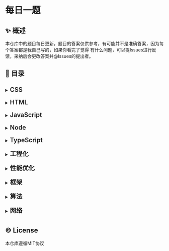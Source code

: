 # 每日一题

## ✨ 概述

本仓库中的题目每日更新，题目的答案仅供参考，有可能并不是准确答案，因为每个答案都是我自己写的，如果你看完了觉得
有什么问题，可以提Issues进行反馈，采纳后会更改答案并@Issues的提出者。

## 🎊 目录




<details>
<summary><b style="font-weight:600;font-size:1.23rem;display:inline-block;margin:8px 0;">CSS</b></summary>
  <ul>
    <li><a href="CSS/01_CSS伪类和伪元素的区别">01_CSS伪类和伪元素的区别</a></li>
    <li><a href="CSS/02_清除浮动">02_清除浮动</a></li>
    <li><a href="CSS/03_实现两列布局">03_实现两列布局</a></li>
    <li><a href="CSS/04_实现水平垂直居中">04_实现水平垂直居中</a></li>
    <li><a href="CSS/05_CSS隐藏元素的几种方法">05_CSS隐藏元素的几种方法</a></li>
    <li><a href="CSS/06_CSS中的属性设置百分比时对应的计算基准是？">06_CSS中的属性设置百分比时对应的计算基准是？</a></li>
    <li><a href="CSS/07_行内元素和块级元素的具体区别是什么？行内元素的padding和margin可设置吗？">07_行内元素和块级元素的具体区别是什么？行内元素的padding和margin可设置吗？</a></li>
    <li><a href="CSS/08_如何实现Sticky Footer布局">08_如何实现Sticky Footer布局</a></li>
    <li><a href="CSS/09_CSS中的inherit、initial、unset关键字的区别是什么？">09_CSS中的inherit、initial、unset关键字的区别是什么？</a></li>
    <li><a href="CSS/10_两个嵌套的div，position都是absolute，子div设置top属性，那么这个top是相对于父元素的哪个位置定位的。">10_两个嵌套的div，position都是absolute，子div设置top属性，那么这个top是相对于父元素的哪个位置定位的。</a></li>
    <li><a href="CSS/11_用纯CSS创建一个三角形的原理是什么？">11_用纯CSS创建一个三角形的原理是什么？</a></li>
    <li><a href="CSS/12_CSS sprite(精灵图">12_CSS sprite(精灵图</a></li>
    <li><a href="CSS/13_什么是FOUC？如何避免">13_什么是FOUC？如何避免</a></li>
    <li><a href="CSS/14_display inline-block的间隙怎么去除？">14_display inline-block的间隙怎么去除？</a></li>
    <li><a href="CSS/15_请简述CSS不同选择器的权重">15_请简述CSS不同选择器的权重</a></li>
    <li><a href="CSS/16_CSS中可以容文字在垂直方向和水平方向重叠的两个属性是什么？">16_CSS中可以容文字在垂直方向和水平方向重叠的两个属性是什么？</a></li>
    <li><a href="CSS/17_如何实现水平居中？">17_如何实现水平居中？</a></li>
    <li><a href="CSS/18_如何实现小于12px的字体">18_如何实现小于12px的字体</a></li>
    <li><a href="CSS/19_简单说一下CSS预处理器">19_简单说一下CSS预处理器</a></li>
    <li><a href="CSS/20_rgba()和opacity的透明效果有什么不同？">20_rgba()和opacity的透明效果有什么不同？</a></li>
    <li><a href="CSS/21_超链接访问过后hover样式就不会出现的问题是什么？如何解决？">21_超链接访问过后hover样式就不会出现的问题是什么？如何解决？</a></li>
    <li><a href="CSS/22_说一说如何解决高度塌陷">22_说一说如何解决高度塌陷</a></li>
    <li><a href="CSS/23_justify-content的space-between和space-around的区别是什么？">23_justify-content的space-between和space-around的区别是什么？</a></li>
    <li><a href="CSS/24_flex 1的完整写法是什么？分别是什么意思？">24_flex 1的完整写法是什么？分别是什么意思？</a></li>
    <li><a href="CSS/25_动手实现一个左右固定100px，中间自适应的三列布局(至少三种)">25_动手实现一个左右固定100px，中间自适应的三列布局(至少三种)</a></li>
    <li><a href="CSS/26_position：absolute是相对于谁的定位？">26_position：absolute是相对于谁的定位？</a></li>
    <li><a href="CSS/27_CSS中存在几种定位方式？">27_CSS中存在几种定位方式？</a></li>
    <li><a href="CSS/28_前端项目中为什么要初始化CSS样式？">28_前端项目中为什么要初始化CSS样式？</a></li>
    <li><a href="CSS/29_什么是CSS Sprites？">29_什么是CSS Sprites？</a></li>
    <li><a href="CSS/30_style标签写在body后与body前有什么区别？">30_style标签写在body后与body前有什么区别？</a></li>
    <li><a href="CSS/31_CSS动画和JS实现的动画分别有哪些优缺点？">31_CSS动画和JS实现的动画分别有哪些优缺点？</a></li>
    <li><a href="CSS/32_说一说transform和translate">32_说一说transform和translate</a></li>
  </ul>
</details>
      
<details>
<summary><b style="font-weight:600;font-size:1.23rem;display:inline-block;margin:8px 0;">HTML</b></summary>
  <ul>
    <li><a href="HTML/01_页面导入样式时，使用link和@import有什么区别？">01_页面导入样式时，使用link和@import有什么区别？</a></li>
    <li><a href="HTML/02_元素的alt和title有什么区别？">02_元素的alt和title有什么区别？</a></li>
    <li><a href="HTML/03_每个HTML文件里开头都有个很重要的东西，DOCTYPE，知道这是干什么的吗？">03_每个HTML文件里开头都有个很重要的东西，DOCTYPE，知道这是干什么的吗？</a></li>
    <li><a href="HTML/04_简述href和src属性的区别">04_简述href和src属性的区别</a></li>
    <li><a href="HTML/05_HTML5中的拖拽事件的顺序是什么？">05_HTML5中的拖拽事件的顺序是什么？</a></li>
    <li><a href="HTML/06_rgba()和opacity的透明效果有什么不同？">06_rgba()和opacity的透明效果有什么不同？</a></li>
    <li><a href="HTML/07_disabled和readonly的区别？">07_disabled和readonly的区别？</a></li>
    <li><a href="HTML/08_简述一下你对HTML语义化的理解">08_简述一下你对HTML语义化的理解</a></li>
    <li><a href="HTML/09_常用的meta标签有什么？">09_常用的meta标签有什么？</a></li>
    <li><a href="HTML/10_label标签有什么应用场景？">10_label标签有什么应用场景？</a></li>
    <li><a href="HTML/11_两个div上下排列，都设margin，有什么现象？">11_两个div上下排列，都设margin，有什么现象？</a></li>
    <li><a href="HTML/12_iframe 框架有哪些优缺点？">12_iframe 框架有哪些优缺点？</a></li>
    <li><a href="HTML/13_HTML的全局属性有哪些？">13_HTML的全局属性有哪些？</a></li>
    <li><a href="HTML/14_说一下你对网页标准和定制标准机构重要性的理解">14_说一下你对网页标准和定制标准机构重要性的理解</a></li>
    <li><a href="HTML/15_以下选项中，哪些是html5中input新增的type属性的值？">15_以下选项中，哪些是html5中input新增的type属性的值？</a></li>
    <li><a href="HTML/16_下列哪些元素在浏览器默认样式下会加粗文本？">16_下列哪些元素在浏览器默认样式下会加粗文本？</a></li>
    <li><a href="HTML/17_canvas和svg的区别是什么？">17_canvas和svg的区别是什么？</a></li>
    <li><a href="HTML/18_如何禁用a标签跳转页面或定位链接">18_如何禁用a标签跳转页面或定位链接</a></li>
    <li><a href="HTML/19_什么情况下会引发回流？">19_什么情况下会引发回流？</a></li>
    <li><a href="HTML/20_什么情况下会触发重绘？">20_什么情况下会触发重绘？</a></li>
    <li><a href="HTML/21_script标签可以出现在什么位置？那种比较好？">21_script标签可以出现在什么位置？那种比较好？</a></li>
    <li><a href="HTML/22_script标签有什么常用属性？">22_script标签有什么常用属性？</a></li>
    <li><a href="HTML/23_详细说一下script标签的defer属性和async属性">23_详细说一下script标签的defer属性和async属性</a></li>
    <li><a href="HTML/24_HTML中那些标签允许省略结尾标签？">24_HTML中那些标签允许省略结尾标签？</a></li>
    <li><a href="HTML/25_为什么区分回流和重绘？">25_为什么区分回流和重绘？</a></li>
  </ul>
</details>
      
<details>
<summary><b style="font-weight:600;font-size:1.23rem;display:inline-block;margin:8px 0;">JavaScript</b></summary>
  <ul>
    <li><a href="JavaScript/01_写一个mySetInterVal(fn, a, b)，每次间隔a,a+b,a+2b,...,a+nb的时间，然后写一个myClear，停止上面的mySetInterVal">01_写一个mySetInterVal(fn, a, b)，每次间隔a,a+b,a+2b,...,a+nb的时间，然后写一个myClear，停止上面的mySetInterVal</a></li>
    <li><a href="JavaScript/02_写个js方法统计localStorage的使用空间和剩余空间">02_写个js方法统计localStorage的使用空间和剩余空间</a></li>
    <li><a href="JavaScript/03_什么是闭包？闭包的优缺点以及实现原理和应用场景分别是什么？">03_什么是闭包？闭包的优缺点以及实现原理和应用场景分别是什么？</a></li>
    <li><a href="JavaScript/04_什么是事件委托？有什么好处？">04_什么是事件委托？有什么好处？</a></li>
    <li><a href="JavaScript/05_类数组和数组的区别是什么？类数组如何转换为数组">05_类数组和数组的区别是什么？类数组如何转换为数组</a></li>
    <li><a href="JavaScript/06_如何实现链式调用">06_如何实现链式调用</a></li>
    <li><a href="JavaScript/07_实现add(1)(2)(3)">07_实现add(1)(2)(3)</a></li>
    <li><a href="JavaScript/08_==和===、以及Object.is的区别">08_==和===、以及Object.is的区别</a></li>
    <li><a href="JavaScript/09_实现lodash 的_.get()方法">09_实现lodash 的_.get()方法</a></li>
    <li><a href="JavaScript/10_防抖和节流">10_防抖和节流</a></li>
    <li><a href="JavaScript/11_箭头函数与普通函数的区别">11_箭头函数与普通函数的区别</a></li>
    <li><a href="JavaScript/12_用js递归的方式写1~100的求和">12_用js递归的方式写1~100的求和</a></li>
    <li><a href="JavaScript/13_for...in和for...of的区别？">13_for...in和for...of的区别？</a></li>
    <li><a href="JavaScript/14_下面代码执行后，iNum的值是">14_下面代码执行后，iNum的值是</a></li>
    <li><a href="JavaScript/15_用js实现随机选取10–100之间的10个数字，存入一个数组，并排序">15_用js实现随机选取10–100之间的10个数字，存入一个数组，并排序</a></li>
    <li><a href="JavaScript/16_Promise.all处理异步请求，其中有成功有失败，那么Promise.all的状态是什么？">16_Promise.all处理异步请求，其中有成功有失败，那么Promise.all的状态是什么？</a></li>
    <li><a href="JavaScript/17_简述JavaScript同步和异步的区别">17_简述JavaScript同步和异步的区别</a></li>
    <li><a href="JavaScript/18_es6中for循环中let和var区别">18_es6中for循环中let和var区别</a></li>
    <li><a href="JavaScript/19_JavaScript中如何清空一个数组">19_JavaScript中如何清空一个数组</a></li>
    <li><a href="JavaScript/20_JavaScript的typeof返回哪些数据类型">20_JavaScript的typeof返回哪些数据类型</a></li>
    <li><a href="JavaScript/21_如何判断一个变量的类型">21_如何判断一个变量的类型</a></li>
    <li><a href="JavaScript/22_['1', '2', '3'].map(parseInt) what & why">22_['1', '2', '3'].map(parseInt) what & why</a></li>
    <li><a href="JavaScript/23_介绍下 Set、Map、WeakSet 和 WeakMap 的区别？">23_介绍下 Set、Map、WeakSet 和 WeakMap 的区别？</a></li>
    <li><a href="JavaScript/24_eval是做什么的？">24_eval是做什么的？</a></li>
    <li><a href="JavaScript/25_js中有几种模块规范？">25_js中有几种模块规范？</a></li>
    <li><a href="JavaScript/26_如何获取浏览器URL中查询字符串中的参数？">26_如何获取浏览器URL中查询字符串中的参数？</a></li>
    <li><a href="JavaScript/27_ES6如何动态加载import">27_ES6如何动态加载import</a></li>
    <li><a href="JavaScript/28_for...of和for...in的区别">28_for...of和for...in的区别</a></li>
    <li><a href="JavaScript/29_实现(5).add(3).minus(2)功能">29_实现(5).add(3).minus(2)功能</a></li>
    <li><a href="JavaScript/30_Promise构造函数是同步执行还是异步执行，那么then方法呢？">30_Promise构造函数是同步执行还是异步执行，那么then方法呢？</a></li>
    <li><a href="JavaScript/31_forEach，map和filter的区别">31_forEach，map和filter的区别</a></li>
    <li><a href="JavaScript/32_手写Promise.all方法">32_手写Promise.all方法</a></li>
    <li><a href="JavaScript/33_用最简单的方法求数组中最大的元素">33_用最简单的方法求数组中最大的元素</a></li>
    <li><a href="JavaScript/34_说说你对以下几个页面生命周期事件的理解：DOMContentLoaded，load，beforeunload，unload">34_说说你对以下几个页面生命周期事件的理解：DOMContentLoaded，load，beforeunload，unload</a></li>
    <li><a href="JavaScript/35_如何阻止事件冒泡和默认行为">35_如何阻止事件冒泡和默认行为</a></li>
    <li><a href="JavaScript/36_typeof NaN的结果是什么？">36_typeof NaN的结果是什么？</a></li>
    <li><a href="JavaScript/37_如何把一个字符串的大小写取反(大写变小写小写变大写)，例如'AbC'变成'aBc' 。">37_如何把一个字符串的大小写取反(大写变小写小写变大写)，例如'AbC'变成'aBc' 。</a></li>
    <li><a href="JavaScript/38_forEach中return有效果吗？如何中断forEach循环？">38_forEach中return有效果吗？如何中断forEach循环？</a></li>
    <li><a href="JavaScript/39_在JavaScript中如何判断一个值为数组类型">39_在JavaScript中如何判断一个值为数组类型</a></li>
    <li><a href="JavaScript/40_call和apply的区别是什么，哪个性能更好一些">40_call和apply的区别是什么，哪个性能更好一些</a></li>
    <li><a href="JavaScript/41_isNaN和Number.isNaN函数的区别？">41_isNaN和Number.isNaN函数的区别？</a></li>
    <li><a href="JavaScript/42_Array构造函数只有一个参数时的表现？">42_Array构造函数只有一个参数时的表现？</a></li>
    <li><a href="JavaScript/43_{}和[]的valueOf和toString的结果是什么？">43_{}和[]的valueOf和toString的结果是什么？</a></li>
    <li><a href="JavaScript/44_如何将字符串转换为数字">44_如何将字符串转换为数字</a></li>
    <li><a href="JavaScript/45_如何将浮点数点左边的数每三位添加一个逗号，如12000000.11转化为12, 000, 000.11">45_如何将浮点数点左边的数每三位添加一个逗号，如12000000.11转化为12, 000, 000.11</a></li>
    <li><a href="JavaScript/46_请分析5 == [[['5']]]的结果">46_请分析5 == [[['5']]]的结果</a></li>
    <li><a href="JavaScript/47_分析代码结果题">47_分析代码结果题</a></li>
    <li><a href="JavaScript/48_选出执行结果为[0,1,2,3,4]的代码">48_选出执行结果为[0,1,2,3,4]的代码</a></li>
    <li><a href="JavaScript/49_请描述cookies、sessionStorage和localStorage的区别">49_请描述cookies、sessionStorage和localStorage的区别</a></li>
    <li><a href="JavaScript/50_说说你对作用域链的理解">50_说说你对作用域链的理解</a></li>
    <li><a href="JavaScript/51_null和undefined的区别">51_null和undefined的区别</a></li>
    <li><a href="JavaScript/52_JavaScript中的'use strict';是什么意思？">52_JavaScript中的'use strict';是什么意思？</a></li>
    <li><a href="JavaScript/53_说一说你对JSON的了解">53_说一说你对JSON的了解</a></li>
    <li><a href="JavaScript/54_attribute和property的区别是什么？">54_attribute和property的区别是什么？</a></li>
    <li><a href="JavaScript/55_谈谈let和var的区别">55_谈谈let和var的区别</a></li>
    <li><a href="JavaScript/56_封装一个函数，参数是定时器的事件，.then执行回调函数">56_封装一个函数，参数是定时器的事件，.then执行回调函数</a></li>
    <li><a href="JavaScript/57_如何判断两个对象相等">57_如何判断两个对象相等</a></li>
    <li><a href="JavaScript/58_写一个函数来判断一个对象是否为数组">58_写一个函数来判断一个对象是否为数组</a></li>
    <li><a href="JavaScript/59_简单说一下async、await的优缺点">59_简单说一下async、await的优缺点</a></li>
    <li><a href="JavaScript/60_以下哪个语句打印结果是false？">60_以下哪个语句打印结果是false？</a></li>
    <li><a href="JavaScript/61_代码的输出结果是什么？为什么？">61_代码的输出结果是什么？为什么？</a></li>
    <li><a href="JavaScript/62_typeof null的结果是什么？为什么？">62_typeof null的结果是什么？为什么？</a></li>
    <li><a href="JavaScript/63_请阅读下面这段代码，并说出输出结果">63_请阅读下面这段代码，并说出输出结果</a></li>
    <li><a href="JavaScript/64_编写一个方法，将短横线命名法转换为驼峰命名法">64_编写一个方法，将短横线命名法转换为驼峰命名法</a></li>
    <li><a href="JavaScript/65_foo = foo  bar，这行代码是什么意思？">65_foo = foo  bar，这行代码是什么意思？</a></li>
    <li><a href="JavaScript/66_观察下面的代码，代码会输出什么？">66_观察下面的代码，代码会输出什么？</a></li>
    <li><a href="JavaScript/67_数组中的pop、push、unshift和shift有什么区别？">67_数组中的pop、push、unshift和shift有什么区别？</a></li>
    <li><a href="JavaScript/68_分析下面这段代码，并说出输出结果">68_分析下面这段代码，并说出输出结果</a></li>
    <li><a href="JavaScript/69_字符串反转，如将'12345678'变成'87654321'">69_字符串反转，如将'12345678'变成'87654321'</a></li>
    <li><a href="JavaScript/70_JavaScript中的!!是什么？">70_JavaScript中的!!是什么？</a></li>
    <li><a href="JavaScript/71_Proxy相比Object.defineProperty有什么优势">71_Proxy相比Object.defineProperty有什么优势</a></li>
    <li><a href="JavaScript/72_说一下暂时性死区">72_说一下暂时性死区</a></li>
    <li><a href="JavaScript/73_第133题：typeof Date.now()的值是什么？">73_第133题：typeof Date.now()的值是什么？</a></li>
    <li><a href="JavaScript/74_[] == ![]的结果是什么？为什么？">74_[] == ![]的结果是什么？为什么？</a></li>
    <li><a href="JavaScript/75_null是不是一个对象？如果是，如何判断一个对象是null？">75_null是不是一个对象？如果是，如何判断一个对象是null？</a></li>
    <li><a href="JavaScript/76_箭头可以当做构造函数吗？为什么？">76_箭头可以当做构造函数吗？为什么？</a></li>
    <li><a href="JavaScript/77_页面上有一个input，还有一个p标签，改变input后p标签就跟着变化，如何处理？监听input的哪个事件，在什么时候触发？">77_页面上有一个input，还有一个p标签，改变input后p标签就跟着变化，如何处理？监听input的哪个事件，在什么时候触发？</a></li>
    <li><a href="JavaScript/78_怎么禁止默认行为？a标签的默认行为被禁止怎么实现跳转？">78_怎么禁止默认行为？a标签的默认行为被禁止怎么实现跳转？</a></li>
    <li><a href="JavaScript/79_如何计算一个对象的深度">79_如何计算一个对象的深度</a></li>
    <li><a href="JavaScript/80_[1,2]=='1,2'的结果是什么？为什么？">80_[1,2]=='1,2'的结果是什么？为什么？</a></li>
    <li><a href="JavaScript/81_写一个函数，用于打乱一个数组，并返回">81_写一个函数，用于打乱一个数组，并返回</a></li>
    <li><a href="JavaScript/82_在一个ul里有10个li，实现点击对应的li，输出对应的下标">82_在一个ul里有10个li，实现点击对应的li，输出对应的下标</a></li>
    <li><a href="JavaScript/83_请说出函数的执行结果，为什么？">83_请说出函数的执行结果，为什么？</a></li>
    <li><a href="JavaScript/84_函数中的arguments是数组吗？若不是，如何将它转化为真正的数组？">84_函数中的arguments是数组吗？若不是，如何将它转化为真正的数组？</a></li>
    <li><a href="JavaScript/85_说一说在前端项目中如何捕获异常">85_说一说在前端项目中如何捕获异常</a></li>
    <li><a href="JavaScript/86_如何获取html元素实际的样式值？">86_如何获取html元素实际的样式值？</a></li>
    <li><a href="JavaScript/87_alert(1&&2)的值是什么？">87_alert(1&&2)的值是什么？</a></li>
    <li><a href="JavaScript/88_说一说JS提供的遍历数组的API">88_说一说JS提供的遍历数组的API</a></li>
    <li><a href="JavaScript/89_Number(null)的结果是什么？">89_Number(null)的结果是什么？</a></li>
    <li><a href="JavaScript/90_请对已知数组进行升序排序">90_请对已知数组进行升序排序</a></li>
    <li><a href="JavaScript/91_promise的.catch执行后，.then还会执行吗？">91_promise的.catch执行后，.then还会执行吗？</a></li>
    <li><a href="JavaScript/91_在js中，请说说你对10.toString(16)的理解">91_在js中，请说说你对10.toString(16)的理解</a></li>
    <li><a href="JavaScript/92_简单说一下==是怎么工作的">92_简单说一下==是怎么工作的</a></li>
    <li><a href="JavaScript/93_下列代码的运行结果是什么？为什么？">93_下列代码的运行结果是什么？为什么？</a></li>
    <li><a href="JavaScript/94_该语句的结果是什么？">94_该语句的结果是什么？</a></li>
    <li><a href="JavaScript/95_下面这段代码的运行结果是什么？">95_下面这段代码的运行结果是什么？</a></li>
    <li><a href="JavaScript/96_谈一谈var、let和const的区别">96_谈一谈var、let和const的区别</a></li>
    <li><a href="JavaScript/97_什么是Proxy？使用场景有哪些？">97_什么是Proxy？使用场景有哪些？</a></li>
    <li><a href="JavaScript/98_简单说下ES6中的迭代器">98_简单说下ES6中的迭代器</a></li>
    <li><a href="JavaScript/99_怎么使用setTimeout实现setInterval？">99_怎么使用setTimeout实现setInterval？</a></li>
    <li><a href="JavaScript/100_实现数组去重">100_实现数组去重</a></li>
    <li><a href="JavaScript/101_改造下面这段代码，使其输入1 2 3 4 5">101_改造下面这段代码，使其输入1 2 3 4 5</a></li>
    <li><a href="JavaScript/102_如何判断一个对象是空对象">102_如何判断一个对象是空对象</a></li>
    <li><a href="JavaScript/103_你知道window.requestAnimationFrame吗？">103_你知道window.requestAnimationFrame吗？</a></li>
    <li><a href="JavaScript/104_下面这段代码的运行结果是什么？">104_下面这段代码的运行结果是什么？</a></li>
    <li><a href="JavaScript/105_​const声明了数组，还能push元素吗，为什么？">105_​const声明了数组，还能push元素吗，为什么？</a></li>
    <li><a href="JavaScript/106_有封装过axios吗？怎么封装的？">106_有封装过axios吗？怎么封装的？</a></li>
    <li><a href="JavaScript/107_object.assign和扩展运算法是深拷贝还是浅拷贝，两者区别是什么？">107_object.assign和扩展运算法是深拷贝还是浅拷贝，两者区别是什么？</a></li>
    <li><a href="JavaScript/108_Math.ceil()、Math.round()、Math.floor()三者的区别是什么？">108_Math.ceil()、Math.round()、Math.floor()三者的区别是什么？</a></li>
    <li><a href="JavaScript/109_用尽可能多的方法实现数组扁平化">109_用尽可能多的方法实现数组扁平化</a></li>
    <li><a href="JavaScript/110_基本类型之间的转换">110_基本类型之间的转换</a></li>
    <li><a href="JavaScript/111_localStorage和sessionStorage有什么相同点和不同点">111_localStorage和sessionStorage有什么相同点和不同点</a></li>
    <li><a href="JavaScript/112_下面这段代码的运行结果是什么？为什么？">112_下面这段代码的运行结果是什么？为什么？</a></li>
    <li><a href="JavaScript/113_说一说ES的新特性">113_说一说ES的新特性</a></li>
    <li><a href="JavaScript/114_如何判断一个变量是字符串类型">114_如何判断一个变量是字符串类型</a></li>
    <li><a href="JavaScript/115_说一下你了解的Promise方法">115_说一下你了解的Promise方法</a></li>
    <li><a href="JavaScript/116_基本类型和引用类型的区别">116_基本类型和引用类型的区别</a></li>
  </ul>
</details>
      
<details>
<summary><b style="font-weight:600;font-size:1.23rem;display:inline-block;margin:8px 0;">Node</b></summary>
  <ul>
    <li><a href="Node/01_NodeJS中存在哪些全局的对象、属性、方法">01_NodeJS中存在哪些全局的对象、属性、方法</a></li>
  </ul>
</details>
      
<details>
<summary><b style="font-weight:600;font-size:1.23rem;display:inline-block;margin:8px 0;">TypeScript</b></summary>
  <ul>
    <li><a href="TypeScript/01_TS中any和unknown有什么区别？">01_TS中any和unknown有什么区别？</a></li>
    <li><a href="TypeScript/02_你有在项目中使用过TypeScript吗？">02_你有在项目中使用过TypeScript吗？</a></li>
    <li><a href="TypeScript/03_如何将unknown类型指定为一个更具体的类型？">03_如何将unknown类型指定为一个更具体的类型？</a></li>
    <li><a href="TypeScript/04_Typescript中never和void的区别？">04_Typescript中never和void的区别？</a></li>
    <li><a href="TypeScript/05_TypeScript的内置数据类型有哪些？">05_TypeScript的内置数据类型有哪些？</a></li>
    <li><a href="TypeScript/06_tsconfig.json是什么的？">06_tsconfig.json是什么的？</a></li>
    <li><a href="TypeScript/07_TypeScript支持的访问修饰符有哪些？">07_TypeScript支持的访问修饰符有哪些？</a></li>
    <li><a href="TypeScript/08_Typescript中interface和type的差别是什么？">08_Typescript中interface和type的差别是什么？</a></li>
  </ul>
</details>
      
<details>
<summary><b style="font-weight:600;font-size:1.23rem;display:inline-block;margin:8px 0;">工程化</b></summary>
  <ul>
    <li><a href="工程化/01_webpack中loader和plugin的区别是什么？">01_webpack中loader和plugin的区别是什么？</a></li>
    <li><a href="工程化/02_你知道tree-shaking吗？简单说下原理">02_你知道tree-shaking吗？简单说下原理</a></li>
    <li><a href="工程化/03_ESLint是什么？">03_ESLint是什么？</a></li>
    <li><a href="工程化/04_babel-polyfill是干什么的？">04_babel-polyfill是干什么的？</a></li>
    <li><a href="工程化/05_从你的角度说说webpack是做什么？">05_从你的角度说说webpack是做什么？</a></li>
    <li><a href="工程化/06_封装一个组件需要考虑一些什么？">06_封装一个组件需要考虑一些什么？</a></li>
    <li><a href="工程化/07_说一下mock以及其原理">07_说一下mock以及其原理</a></li>
    <li><a href="工程化/08_说一下webpack中的热重载，怎么开启？">08_说一下webpack中的热重载，怎么开启？</a></li>
  </ul>
</details>
      
<details>
<summary><b style="font-weight:600;font-size:1.23rem;display:inline-block;margin:8px 0;">性能优化</b></summary>
  <ul>
    <li><a href="性能优化/01_什么情况下会导致内存泄漏，该如何解决">01_什么情况下会导致内存泄漏，该如何解决</a></li>
    <li><a href="性能优化/02_png-8和png-24有什么区别">02_png-8和png-24有什么区别</a></li>
    <li><a href="性能优化/03_一个页面上包含大量图片（电商网站），加载速度很慢，有什么优化方案吗？">03_一个页面上包含大量图片（电商网站），加载速度很慢，有什么优化方案吗？</a></li>
    <li><a href="性能优化/04_为什么利用多个域名来存储网站资源会更有效？">04_为什么利用多个域名来存储网站资源会更有效？</a></li>
    <li><a href="性能优化/05_CDN是什么？为什么使用CDN？">05_CDN是什么？为什么使用CDN？</a></li>
  </ul>
</details>
      
<details>
<summary><b style="font-weight:600;font-size:1.23rem;display:inline-block;margin:8px 0;">框架</b></summary>
  <ul>
    <li><a href="框架/01_对v-model的理解">01_对v-model的理解</a></li>
    <li><a href="框架/02_v-show和v-if的区别">02_v-show和v-if的区别</a></li>
    <li><a href="框架/03_Vue.delete和delete的区别">03_Vue.delete和delete的区别</a></li>
    <li><a href="框架/04_什么是虚拟DOM？">04_什么是虚拟DOM？</a></li>
    <li><a href="框架/05_Vue3.0里为什么要用Proxy API替代defineProperty API？">05_Vue3.0里为什么要用Proxy API替代defineProperty API？</a></li>
    <li><a href="框架/06_谈谈你对Vue中keep-alive的理解">06_谈谈你对Vue中keep-alive的理解</a></li>
    <li><a href="框架/07_说说vue中，key的原理">07_说说vue中，key的原理</a></li>
    <li><a href="框架/08_Vue中的自定义指令是什么？有什么应用场景">08_Vue中的自定义指令是什么？有什么应用场景</a></li>
    <li><a href="框架/09_Vue父子组件生命周期的执行顺序是什么？">09_Vue父子组件生命周期的执行顺序是什么？</a></li>
    <li><a href="框架/10_Vue父组件可以监听到子组件的生命周期吗？请说出实现方法。">10_Vue父组件可以监听到子组件的生命周期吗？请说出实现方法。</a></li>
    <li><a href="框架/11_怎么为Vue3组件实现v-model？">11_怎么为Vue3组件实现v-model？</a></li>
    <li><a href="框架/12_说一说Vue2与Vue3有哪些不同？">12_说一说Vue2与Vue3有哪些不同？</a></li>
    <li><a href="框架/13_Vue2可以监听数组的变化的吗？怎么解决？">13_Vue2可以监听数组的变化的吗？怎么解决？</a></li>
    <li><a href="框架/14_说一说useRoute和useRouter的区别">14_说一说useRoute和useRouter的区别</a></li>
    <li><a href="框架/15_为什么v-if和v-for不能一起使用？">15_为什么v-if和v-for不能一起使用？</a></li>
    <li><a href="框架/16_说一下Vue组件的通信方式">16_说一下Vue组件的通信方式</a></li>
    <li><a href="框架/17_说一说Vue中diff算法">17_说一说Vue中diff算法</a></li>
    <li><a href="框架/18_刷新浏览器后，Vuex的数据是否存在？如何解决？">18_刷新浏览器后，Vuex的数据是否存在？如何解决？</a></li>
    <li><a href="框架/19_虚拟DOM真的比真实DOM快吗？">19_虚拟DOM真的比真实DOM快吗？</a></li>
    <li><a href="框架/20_说一下Vue父子组件的生命周期">20_说一下Vue父子组件的生命周期</a></li>
  </ul>
</details>
      
<details>
<summary><b style="font-weight:600;font-size:1.23rem;display:inline-block;margin:8px 0;">算法</b></summary>
  <ul>
    <li><a href="算法/01_请对已知数组进行升序排序">01_请对已知数组进行升序排序</a></li>
    <li><a href="算法/02_有效的括号">02_有效的括号</a></li>
    <li><a href="算法/03_933最近的请求次数">03_933最近的请求次数</a></li>
    <li><a href="算法/04_删除排序链表中的重复元素">04_删除排序链表中的重复元素</a></li>
  </ul>
</details>
      
<details>
<summary><b style="font-weight:600;font-size:1.23rem;display:inline-block;margin:8px 0;">网络</b></summary>
  <ul>
    <li><a href="网络/01_HTTP包含的几种请求方式">01_HTTP包含的几种请求方式</a></li>
    <li><a href="网络/02_POST和GET的区别，何时使用POST">02_POST和GET的区别，何时使用POST</a></li>
    <li><a href="网络/03_开发中常用的几种Content-Type ？">03_开发中常用的几种Content-Type ？</a></li>
    <li><a href="网络/04_Ajax和Fetch的区别">04_Ajax和Fetch的区别</a></li>
    <li><a href="网络/05_说一下图片的懒加载和预加载">05_说一下图片的懒加载和预加载</a></li>
  </ul>
</details>
      
## ©️ License

本仓库遵循MIT协议

